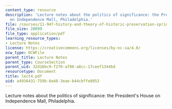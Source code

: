 ```yaml
---
content_type: resource
description: 'Lecture notes about the politics of significance: the President''s House
  on Independence Mall, Philadelphia.'
file: /courses/11-947-history-and-theory-of-historic-preservation-spring-2007/a4936431759b6e483eaeb44cbffe8953_lect4.pdf
file_size: 20099
file_type: application/pdf
learning_resource_types:
- Lecture Notes
license: https://creativecommons.org/licenses/by-nc-sa/4.0/
ocw_type: OCWFile
parent_title: Lecture Notes
parent_type: CourseSection
parent_uid: 32d16bc9-f2f0-af80-a8cc-17ceef1344bd
resourcetype: Document
title: lect4.pdf
uid: a4936431-759b-6e48-3eae-b44cbffe8953
---
```

Lecture notes about the politics of significance: the President's House on Independence Mall, Philadelphia.